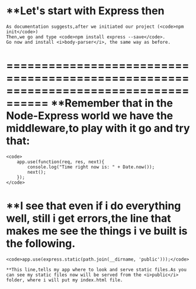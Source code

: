 **Let's start with Express then
====================================================================================
	As documentation suggests,after we initiated our project (<code>npm init</code>)
	Then,we go and type <code>npm install express --save</code>.
	Go now and install <i>body-parser</i>, the same way as before.
====================================================================================
**Remember that in the Node-Express world we have the middleware,to play with it go and try that:
====================================================================================
	<code>
		app.use(function(req, res, next){
			console.log("Time right now is: " + Date.now());
			next();	
		});
	</code>


**I see that even if i do everything well, still i get errors,the line that makes me see the things i ve built is the following.
====================================================================================
	<code>app.use(express.static(path.join(__dirname, 'public')));</code>

	**This line,tells my app where to look and serve static files.As you can see my static files now will be served from the <i>public</i> folder, where i will put my index.html file.
